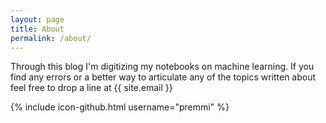 ```yaml
---
layout: page
title: About
permalink: /about/
---
```

Through this blog I'm digitizing my notebooks on machine learning.
If you find any errors or a better way to articulate any of the topics written
about feel free to drop a line at {{ site.email  }}

{% include icon-github.html username="premmi" %} 

